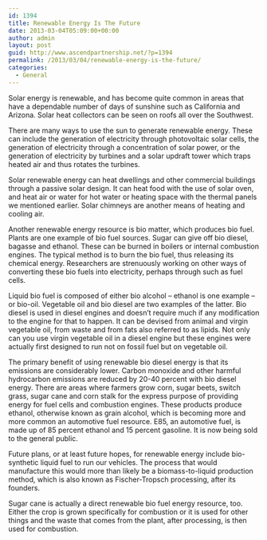 ```yaml
---
id: 1394
title: Renewable Energy Is The Future
date: 2013-03-04T05:09:00+00:00
author: admin
layout: post
guid: http://www.ascendpartnership.net/?p=1394
permalink: /2013/03/04/renewable-energy-is-the-future/
categories:
  - General
---
```

Solar energy is renewable, and has become quite common in areas that have a dependable number of days of sunshine such as California and Arizona. Solar heat collectors can be seen on roofs all over the Southwest.

There are many ways to use the sun to generate renewable energy. These can include the generation of electricity through photovoltaic solar cells, the generation of electricity through a concentration of solar power, or the generation of electricity by turbines and a solar updraft tower which traps heated air and thus rotates the turbines.

Solar renewable energy can heat dwellings and other commercial buildings through a passive solar design. It can heat food with the use of solar oven, and heat air or water for hot water or heating space with the thermal panels we mentioned earlier. Solar chimneys are another means of heating and cooling air.

Another renewable energy resource is bio matter, which produces bio fuel. Plants are one example of bio fuel sources. Sugar can give off bio diesel, bagasse and ethanol. These can be burned in boilers or internal combustion engines. The typical method is to burn the bio fuel, thus releasing its chemical energy. Researchers are strenuously working on other ways of converting these bio fuels into electricity, perhaps through such as fuel cells.

Liquid bio fuel is composed of either bio alcohol – ethanol is one example – or bio-oil. Vegetable oil and bio diesel are two examples of the latter. Bio diesel is used in diesel engines and doesn&#8217;t require much if any modification to the engine for that to happen. It can be devised from animal and virgin vegetable oil, from waste and from fats also referred to as lipids. Not only can you use virgin vegetable oil in a diesel engine but these engines were actually first designed to run not on fossil fuel but on vegetable oil.

The primary benefit of using renewable bio diesel energy is that its emissions are considerably lower. Carbon monoxide and other harmful hydrocarbon emissions are reduced by 20-40 percent with bio diesel energy. There are areas where farmers grow corn, sugar beets, switch grass, sugar cane and corn stalk for the express purpose of providing energy for fuel cells and combustion engines. These products produce ethanol, otherwise known as grain alcohol, which is becoming more and more common an automotive fuel resource. E85, an automotive fuel, is made up of 85 percent ethanol and 15 percent gasoline. It is now being sold to the general public.

Future plans, or at least future hopes, for renewable energy include bio-synthetic liquid fuel to run our vehicles. The process that would manufacture this would more than likely be a biomass-to-liquid production method, which is also known as Fischer-Tropsch processing, after its founders.

Sugar cane is actually a direct renewable bio fuel energy resource, too. Either the crop is grown specifically for combustion or it is used for other things and the waste that comes from the plant, after processing, is then used for combustion.